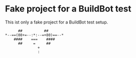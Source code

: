 Fake project for a BuildBot test
================================

This ist only a fake project for a BuildBot test setup.


          ##          ##
    *--==(08+=--:*:--=+80)==--*
        ####    ===    ####
          ##     =     ##
	               +
	               :